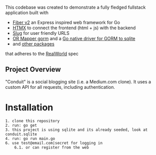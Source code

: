 This codebase was created to demonstrate a fully fledged fullstack application built with 

 - [Fiber v2](https://github.com/gofiber/fiber/tree/v2.52.6) an Express inspired web framework for Go
 - [HTMX](https://htmx.org/) to connect the frontend (html + js) with the backend
 - [Slug](https://github.com/gosimple/slug) for user friendly URLS
 - [OR Mapper gorm](gorm.io/gorm) and a [Go native driver for GORM to sqlite](https://github.com/glebarez/sqlite)
 - and [other packages](https://github.com/agmadt/realworld-fiber-htmx/blob/main/go.mod)

that adheres to the [RealWorld](https://github.com/gothinkster/realworld) spec

## Project Overview

"Conduit" is a social blogging site (i.e. a Medium.com clone). It uses a custom API for all requests, including authentication.

# Installation
```
1. clone this repository
2. run: go get
3. this project is using sqlite and its already seeded, look at conduit.sqlite
4. run: go run main.go
6. use test@email.com|secret for logging in
	6.1. or can register from the web
```
